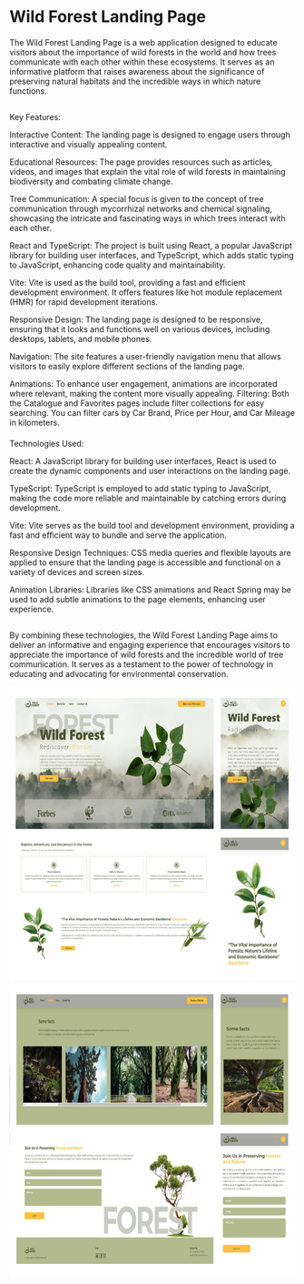 # Wild Forest Landing Page

####
The Wild Forest Landing Page is a web application designed to educate visitors about the importance of wild forests in the world and how trees communicate with each other within these ecosystems. It serves as an informative platform that raises awareness about the significance of preserving natural habitats and the incredible ways in which nature functions.
##

####
Key Features:

Interactive Content: The landing page is designed to engage users through interactive and visually appealing content.

Educational Resources: The page provides resources such as articles, videos, and images that explain the vital role of wild forests in maintaining biodiversity and combating climate change.

Tree Communication: A special focus is given to the concept of tree communication through mycorrhizal networks and chemical signaling, showcasing the intricate and fascinating ways in which trees interact with each other.

React and TypeScript: The project is built using React, a popular JavaScript library for building user interfaces, and TypeScript, which adds static typing to JavaScript, enhancing code quality and maintainability.

Vite: Vite is used as the build tool, providing a fast and efficient development environment. It offers features like hot module replacement (HMR) for rapid development iterations.

Responsive Design: The landing page is designed to be responsive, ensuring that it looks and functions well on various devices, including desktops, tablets, and mobile phones.

Navigation: The site features a user-friendly navigation menu that allows visitors to easily explore different sections of the landing page.

Animations: To enhance user engagement, animations are incorporated where relevant, making the content more visually appealing.
Filtering: Both the Catalogue and Favorites pages include filter collections for easy searching. You can filter cars by Car Brand, Price per Hour, and Car Mileage in kilometers.
####
Technologies Used:

React: A JavaScript library for building user interfaces, React is used to create the dynamic components and user interactions on the landing page.

TypeScript: TypeScript is employed to add static typing to JavaScript, making the code more reliable and maintainable by catching errors during development.

Vite: Vite serves as the build tool and development environment, providing a fast and efficient way to bundle and serve the application.

Responsive Design Techniques: CSS media queries and flexible layouts are applied to ensure that the landing page is accessible and functional on a variety of devices and screen sizes.

Animation Libraries: Libraries like CSS animations and React Spring may be used to add subtle animations to the page elements, enhancing user experience.
##

By combining these technologies, the Wild Forest Landing Page aims to deliver an informative and engaging experience that encourages visitors to appreciate the importance of wild forests and the incredible world of tree communication. It serves as a testament to the power of technology in educating and advocating for environmental conservation.


![preview](https://github.com/Inna-Mykytiuk/forest/blob/main/src/assets/forest11.jpg)
![preview](https://github.com/Inna-Mykytiuk/forest/blob/main/src/assets/forest22.jpg)

